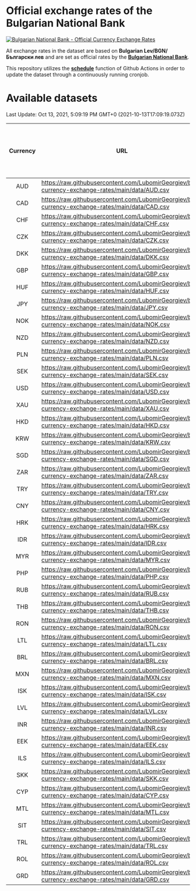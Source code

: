 # Official exchange rates of the Bulgarian National Bank

[![Bulgarian National Bank - Official Currency Exchange Rates](https://github.com/LubomirGeorgiev/bnb-currency-exchange-rates/actions/workflows/update-rates.yml/badge.svg?branch=main)](https://github.com/LubomirGeorgiev/bnb-currency-exchange-rates/actions/workflows/update-rates.yml)

All exchange rates in the dataset are based on **Bulgarian Lev/BGN/Български лев** and are set as official rates by the [**Bulgarian National Bank**](https://www.bnb.bg/Statistics/StExternalSector/StExchangeRates/StERForeignCurrencies/index.htm?toLang=_EN).

This repository utilizes the [**schedule**](https://docs.github.com/en/actions/reference/events-that-trigger-workflows) function of Github Actions in order to update the dataset through a continuously running cronjob.

# Available datasets

<!-- START LINKS (DO NOT EVER FU*ING DELETE THIS COMMENT FOR THE LOVE OF YOUR LIFE!!! IF YOU ARE CURIOS HOW IT WORKS, YOU CAN HAVE A LOOK AT ./src/updateReadme.ts) -->

Last Update: Oct 13, 2021, 5:09:19 PM GMT+0 (2021-10-13T17:09:19.073Z)

| Currency | URL                                                                                             | Number of records | Number of missing days that were filled in |
| :------: | ----------------------------------------------------------------------------------------------- | :---------------: | :----------------------------------------: |
|   AUD    | https://raw.githubusercontent.com/LubomirGeorgiev/bnb-currency-exchange-rates/main/data/AUD.csv |       7916        |                    2439                    |
|   CAD    | https://raw.githubusercontent.com/LubomirGeorgiev/bnb-currency-exchange-rates/main/data/CAD.csv |       7916        |                    2439                    |
|   CHF    | https://raw.githubusercontent.com/LubomirGeorgiev/bnb-currency-exchange-rates/main/data/CHF.csv |       7916        |                    2439                    |
|   CZK    | https://raw.githubusercontent.com/LubomirGeorgiev/bnb-currency-exchange-rates/main/data/CZK.csv |       7916        |                    2439                    |
|   DKK    | https://raw.githubusercontent.com/LubomirGeorgiev/bnb-currency-exchange-rates/main/data/DKK.csv |       7916        |                    2439                    |
|   GBP    | https://raw.githubusercontent.com/LubomirGeorgiev/bnb-currency-exchange-rates/main/data/GBP.csv |       7916        |                    2439                    |
|   HUF    | https://raw.githubusercontent.com/LubomirGeorgiev/bnb-currency-exchange-rates/main/data/HUF.csv |       7916        |                    2439                    |
|   JPY    | https://raw.githubusercontent.com/LubomirGeorgiev/bnb-currency-exchange-rates/main/data/JPY.csv |       7916        |                    2439                    |
|   NOK    | https://raw.githubusercontent.com/LubomirGeorgiev/bnb-currency-exchange-rates/main/data/NOK.csv |       7916        |                    2439                    |
|   NZD    | https://raw.githubusercontent.com/LubomirGeorgiev/bnb-currency-exchange-rates/main/data/NZD.csv |       7916        |                    2439                    |
|   PLN    | https://raw.githubusercontent.com/LubomirGeorgiev/bnb-currency-exchange-rates/main/data/PLN.csv |       7916        |                    2439                    |
|   SEK    | https://raw.githubusercontent.com/LubomirGeorgiev/bnb-currency-exchange-rates/main/data/SEK.csv |       7916        |                    2439                    |
|   USD    | https://raw.githubusercontent.com/LubomirGeorgiev/bnb-currency-exchange-rates/main/data/USD.csv |       7916        |                    2439                    |
|   XAU    | https://raw.githubusercontent.com/LubomirGeorgiev/bnb-currency-exchange-rates/main/data/XAU.csv |       7916        |                    2441                    |
|   HKD    | https://raw.githubusercontent.com/LubomirGeorgiev/bnb-currency-exchange-rates/main/data/HKD.csv |       7616        |                    2350                    |
|   KRW    | https://raw.githubusercontent.com/LubomirGeorgiev/bnb-currency-exchange-rates/main/data/KRW.csv |       7616        |                    2350                    |
|   SGD    | https://raw.githubusercontent.com/LubomirGeorgiev/bnb-currency-exchange-rates/main/data/SGD.csv |       7616        |                    2350                    |
|   ZAR    | https://raw.githubusercontent.com/LubomirGeorgiev/bnb-currency-exchange-rates/main/data/ZAR.csv |       7616        |                    2350                    |
|   TRY    | https://raw.githubusercontent.com/LubomirGeorgiev/bnb-currency-exchange-rates/main/data/TRY.csv |       6098        |                    1880                    |
|   CNY    | https://raw.githubusercontent.com/LubomirGeorgiev/bnb-currency-exchange-rates/main/data/CNY.csv |       5978        |                    1844                    |
|   HRK    | https://raw.githubusercontent.com/LubomirGeorgiev/bnb-currency-exchange-rates/main/data/HRK.csv |       5978        |                    1844                    |
|   IDR    | https://raw.githubusercontent.com/LubomirGeorgiev/bnb-currency-exchange-rates/main/data/IDR.csv |       5978        |                    1844                    |
|   MYR    | https://raw.githubusercontent.com/LubomirGeorgiev/bnb-currency-exchange-rates/main/data/MYR.csv |       5978        |                    1844                    |
|   PHP    | https://raw.githubusercontent.com/LubomirGeorgiev/bnb-currency-exchange-rates/main/data/PHP.csv |       5978        |                    1844                    |
|   RUB    | https://raw.githubusercontent.com/LubomirGeorgiev/bnb-currency-exchange-rates/main/data/RUB.csv |       5978        |                    1844                    |
|   THB    | https://raw.githubusercontent.com/LubomirGeorgiev/bnb-currency-exchange-rates/main/data/THB.csv |       5978        |                    1844                    |
|   RON    | https://raw.githubusercontent.com/LubomirGeorgiev/bnb-currency-exchange-rates/main/data/RON.csv |       5919        |                    1826                    |
|   LTL    | https://raw.githubusercontent.com/LubomirGeorgiev/bnb-currency-exchange-rates/main/data/LTL.csv |       5147        |                    1576                    |
|   BRL    | https://raw.githubusercontent.com/LubomirGeorgiev/bnb-currency-exchange-rates/main/data/BRL.csv |       5015        |                    1554                    |
|   MXN    | https://raw.githubusercontent.com/LubomirGeorgiev/bnb-currency-exchange-rates/main/data/MXN.csv |       5015        |                    1554                    |
|   ISK    | https://raw.githubusercontent.com/LubomirGeorgiev/bnb-currency-exchange-rates/main/data/ISK.csv |       4916        |                    1517                    |
|   LVL    | https://raw.githubusercontent.com/LubomirGeorgiev/bnb-currency-exchange-rates/main/data/LVL.csv |       4782        |                    1462                    |
|   INR    | https://raw.githubusercontent.com/LubomirGeorgiev/bnb-currency-exchange-rates/main/data/INR.csv |       4646        |                    1438                    |
|   EEK    | https://raw.githubusercontent.com/LubomirGeorgiev/bnb-currency-exchange-rates/main/data/EEK.csv |       3992        |                    1218                    |
|   ILS    | https://raw.githubusercontent.com/LubomirGeorgiev/bnb-currency-exchange-rates/main/data/ILS.csv |       3921        |                    1218                    |
|   SKK    | https://raw.githubusercontent.com/LubomirGeorgiev/bnb-currency-exchange-rates/main/data/SKK.csv |       2965        |                    907                     |
|   CYP    | https://raw.githubusercontent.com/LubomirGeorgiev/bnb-currency-exchange-rates/main/data/CYP.csv |       2897        |                    881                     |
|   MTL    | https://raw.githubusercontent.com/LubomirGeorgiev/bnb-currency-exchange-rates/main/data/MTL.csv |       2597        |                    792                     |
|   SIT    | https://raw.githubusercontent.com/LubomirGeorgiev/bnb-currency-exchange-rates/main/data/SIT.csv |       2542        |                    778                     |
|   TRL    | https://raw.githubusercontent.com/LubomirGeorgiev/bnb-currency-exchange-rates/main/data/TRL.csv |       1816        |                    557                     |
|   ROL    | https://raw.githubusercontent.com/LubomirGeorgiev/bnb-currency-exchange-rates/main/data/ROL.csv |       1697        |                    524                     |
|   GRD    | https://raw.githubusercontent.com/LubomirGeorgiev/bnb-currency-exchange-rates/main/data/GRD.csv |        359        |                    107                     |

<!-- END LINKS (DO NOT EVER FU*ING DELETE THIS COMMENT FOR THE LOVE OF YOUR LIFE!!! IF YOU ARE CURIOS HOW IT WORKS, YOU CAN HAVE A LOOK AT ./src/updateReadme.ts) -->
